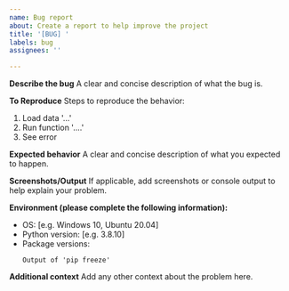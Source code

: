 ```yaml
---
name: Bug report
about: Create a report to help improve the project
title: '[BUG] '
labels: bug
assignees: ''

---
```


**Describe the bug**
A clear and concise description of what the bug is.

**To Reproduce**
Steps to reproduce the behavior:
1. Load data '...'
2. Run function '....'
3. See error

**Expected behavior**
A clear and concise description of what you expected to happen.

**Screenshots/Output**
If applicable, add screenshots or console output to help explain your problem.

**Environment (please complete the following information):**
 - OS: [e.g. Windows 10, Ubuntu 20.04]
 - Python version: [e.g. 3.8.10]
 - Package versions:
   ```
   Output of 'pip freeze'
   ```

**Additional context**
Add any other context about the problem here.
